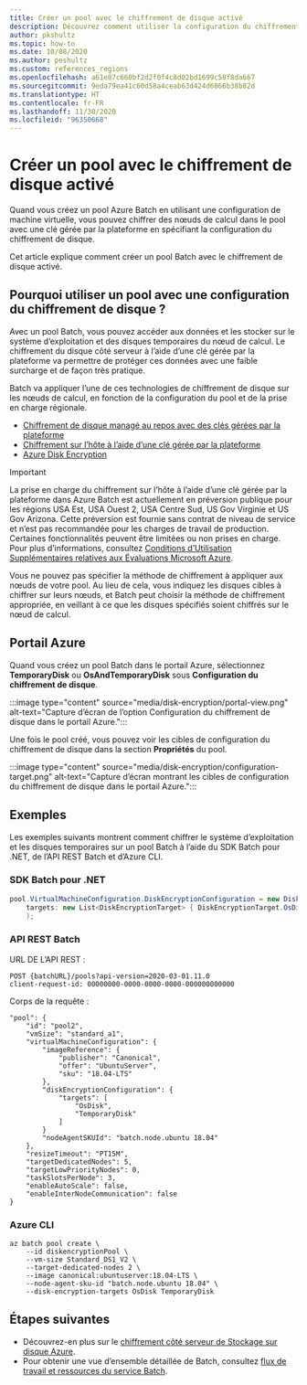 ```yaml
---
title: Créer un pool avec le chiffrement de disque activé
description: Découvrez comment utiliser la configuration du chiffrement de disque pour chiffrer des nœuds avec une clé gérée par la plateforme.
author: pkshultz
ms.topic: how-to
ms.date: 10/08/2020
ms.author: peshultz
ms.custom: references_regions
ms.openlocfilehash: a61e87c660bf2d2f0f4c8d02bd1699c58f8da667
ms.sourcegitcommit: 9eda79ea41c60d58a4ceab63d424d6866b38b82d
ms.translationtype: HT
ms.contentlocale: fr-FR
ms.lasthandoff: 11/30/2020
ms.locfileid: "96350668"
---
```

# <a name="create-a-pool-with-disk-encryption-enabled"></a>Créer un pool avec le chiffrement de disque activé

Quand vous créez un pool Azure Batch en utilisant une configuration de machine virtuelle, vous pouvez chiffrer des nœuds de calcul dans le pool avec une clé gérée par la plateforme en spécifiant la configuration du chiffrement de disque.

Cet article explique comment créer un pool Batch avec le chiffrement de disque activé.

## <a name="why-use-a-pool-with-disk-encryption-configuration"></a>Pourquoi utiliser un pool avec une configuration du chiffrement de disque ?

Avec un pool Batch, vous pouvez accéder aux données et les stocker sur le système d’exploitation et des disques temporaires du nœud de calcul. Le chiffrement du disque côté serveur à l’aide d’une clé gérée par la plateforme va permettre de protéger ces données avec une faible surcharge et de façon très pratique.

Batch va appliquer l’une de ces technologies de chiffrement de disque sur les nœuds de calcul, en fonction de la configuration du pool et de la prise en charge régionale.

- [Chiffrement de disque managé au repos avec des clés gérées par la plateforme](../virtual-machines/disk-encryption.md#platform-managed-keys)
- [Chiffrement sur l’hôte à l’aide d’une clé gérée par la plateforme](../virtual-machines/disk-encryption.md#encryption-at-host---end-to-end-encryption-for-your-vm-data)
- [Azure Disk Encryption](../security/fundamentals/azure-disk-encryption-vms-vmss.md)

> [!IMPORTANT]
> La prise en charge du chiffrement sur l’hôte à l’aide d’une clé gérée par la plateforme dans Azure Batch est actuellement en préversion publique pour les régions USA Est, USA Ouest 2, USA Centre Sud, US Gov Virginie et US Gov Arizona.
> Cette préversion est fournie sans contrat de niveau de service et n’est pas recommandée pour les charges de travail de production. Certaines fonctionnalités peuvent être limitées ou non prises en charge.
> Pour plus d’informations, consultez [Conditions d’Utilisation Supplémentaires relatives aux Évaluations Microsoft Azure](https://azure.microsoft.com/support/legal/preview-supplemental-terms/).

Vous ne pouvez pas spécifier la méthode de chiffrement à appliquer aux nœuds de votre pool. Au lieu de cela, vous indiquez les disques cibles à chiffrer sur leurs nœuds, et Batch peut choisir la méthode de chiffrement appropriée, en veillant à ce que les disques spécifiés soient chiffrés sur le nœud de calcul.

## <a name="azure-portal"></a>Portail Azure

Quand vous créez un pool Batch dans le portail Azure, sélectionnez **TemporaryDisk** ou **OsAndTemporaryDisk** sous **Configuration du chiffrement de disque**.

:::image type="content" source="media/disk-encryption/portal-view.png" alt-text="Capture d’écran de l’option Configuration du chiffrement de disque dans le portail Azure.":::

Une fois le pool créé, vous pouvez voir les cibles de configuration du chiffrement de disque dans la section **Propriétés** du pool.

:::image type="content" source="media/disk-encryption/configuration-target.png" alt-text="Capture d’écran montrant les cibles de configuration du chiffrement de disque dans le portail Azure.":::

## <a name="examples"></a>Exemples

Les exemples suivants montrent comment chiffrer le système d’exploitation et les disques temporaires sur un pool Batch à l’aide du SDK Batch pour .NET, de l’API REST Batch et d’Azure CLI.

### <a name="batch-net-sdk"></a>SDK Batch pour .NET

```csharp
pool.VirtualMachineConfiguration.DiskEncryptionConfiguration = new DiskEncryptionConfiguration(
    targets: new List<DiskEncryptionTarget> { DiskEncryptionTarget.OsDisk, DiskEncryptionTarget.TemporaryDisk }
    );
```

### <a name="batch-rest-api"></a>API REST Batch

URL DE L’API REST :
```
POST {batchURL}/pools?api-version=2020-03-01.11.0
client-request-id: 00000000-0000-0000-0000-000000000000
```
Corps de la requête :
```
"pool": {
    "id": "pool2",
    "vmSize": "standard_a1",
    "virtualMachineConfiguration": {
        "imageReference": {
            "publisher": "Canonical",
            "offer": "UbuntuServer",
            "sku": "18.04-LTS"
        },
        "diskEncryptionConfiguration": {
            "targets": [
                "OsDisk",
                "TemporaryDisk"
            ]
        }
        "nodeAgentSKUId": "batch.node.ubuntu 18.04"
    },
    "resizeTimeout": "PT15M",
    "targetDedicatedNodes": 5,
    "targetLowPriorityNodes": 0,
    "taskSlotsPerNode": 3,
    "enableAutoScale": false,
    "enableInterNodeCommunication": false
}
```

### <a name="azure-cli"></a>Azure CLI

```azurecli-interactive
az batch pool create \
    --id diskencryptionPool \
    --vm-size Standard_DS1_V2 \
    --target-dedicated-nodes 2 \
    --image canonical:ubuntuserver:18.04-LTS \
    --node-agent-sku-id "batch.node.ubuntu 18.04" \
    --disk-encryption-targets OsDisk TemporaryDisk
```

## <a name="next-steps"></a>Étapes suivantes

- Découvrez-en plus sur le [chiffrement côté serveur de Stockage sur disque Azure](../virtual-machines/disk-encryption.md).
- Pour obtenir une vue d’ensemble détaillée de Batch, consultez [flux de travail et ressources du service Batch](batch-service-workflow-features.md).